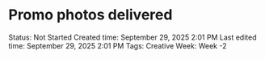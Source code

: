 # Promo photos delivered

Status: Not Started
Created time: September 29, 2025 2:01 PM
Last edited time: September 29, 2025 2:01 PM
Tags: Creative
Week: Week -2